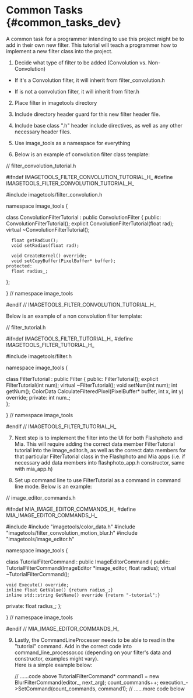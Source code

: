 Common Tasks  {#common_tasks_dev}
===========

A common task for a programmer intending to use this project might be to add in their
own new filter.  This tutorial will teach a programmer how to implement a new filter
class into the project.  

1.  Decide what type of filter to be added (Convolution vs. Non-Convolution)

  -  If it's a Convolution filter, it will inherit from filter_convolution.h
  
  - If is not a convolution filter, it will inherit from filter.h
  
2.  Place filter in imagetools directory

3.  Include directory header guard for this new filter header file.  

4.  Include base class ".h" header include directives, as well as any other necessary
    header files.  

5. Use image_tools as a namespace for everything

  
6. Below is an example of convolution filter class template:
  
  //  filter_convolution_tutorial.h
  
  #ifndef IMAGETOOLS_FILTER_CONVOLUTION_TUTORIAL_H_
  #define IMAGETOOLS_FILTER_CONVOLUTION_TUTORIAL_H_
  
  #include imagetools/filter_convolution.h
  
  namespace image_tools {
  
  class ConvolutionFilterTutorial : public ConvolutionFilter {
    public:
      ConvolutionFilterTutorial();
      explicit ConvolutionFilterTutorial(float rad);
      virtual ~ConvolutionFilterTutorial();
    
      float getRadius();
      void setRadius(float rad);
    
      void CreateKernel() override;
      void setCopyBuffer(PixelBuffer* buffer);  
    protected:
      float radius_;
  };
  
 }  // namespace image_tools
  
#endif // IMAGETOOLS_FILTER_CONVOLUTION_TUTORIAL_H_
  
  
Below is an example of a non convolution filter template:

  //  filter_tutorial.h
  
  #ifndef IMAGETOOLS_FILTER_TUTORIAL_H_
  #define IMAGETOOLS_FILTER_TUTORIAL_H_
  
  #include imagetools/filter.h
  
  namespace image_tools {
  
  class FilterTutorial : public Filter {
    public:
      FilterTutorial();
      explicit FilterTutorial(int num);
      virtual ~FilterTutorial();
      void setNum(int num);
      int getNum();
      ColorData CalculateFilteredPixel(PixelBuffer* buffer,
                                     int x, int y) override;
    private:
      int num_;  
  };

 }  // namespace image_tools

#endif  // IMAGETOOLS_FILTER_TUTORIAL_H_


7. Next step is to implement the filter into the UI for both Flashphoto and Mia.
This will require adding the correct data member FilterTutorial tutorial into
the image_editor.h, as well as the correct data members for that particular 
FilterTutorial class in the Flashphoto and Mia apps (i.e. if necessary add data members 
into flashphoto_app.h constructor, same with mia_app.h)   

8.  Set up command line to use FilterTutorial as a command in command line mode.
    Below is an example:

// image_editor_commands.h

#ifndef MIA_IMAGE_EDITOR_COMMANDS_H_
#define MIA_IMAGE_EDITOR_COMMANDS_H_

#include <string>
#include "imagetools/color_data.h"
#include "imagetools/filter_convolution_motion_blur.h"
#include "imagetools/image_editor.h"

namespace image_tools {

  class TutorialFilterCommand : public ImageEditorCommand {
   public:
    TutorialFilterCommand(ImageEditor *image_editor, float radius);
    virtual ~TutorialFilterCommand();

    void Execute() override;
    inline float GetValue() {return radius_;}
    inline std::string GetName() override {return "-tutorial";}
   private:
    float radius_;
};

}  // namespace image_tools

#endif  // MIA_IMAGE_EDITOR_COMMANDS_H_   


9.  Lastly, the CommandLineProcesser needs to be able to read in the "tutorial" command.
    Add in the correct code into command_line_processor.cc (depending on your filter's
    data and constructor, examples might vary).  
    Here is a simple example below:
    
    // ......code above 
    TutorialFilterCommand* command1 = new BlurFilterCommand(editor_, next_arg);
    count_commands++;
    execution_->SetCommand(count_commands, command1);
    // ......more code below
       
